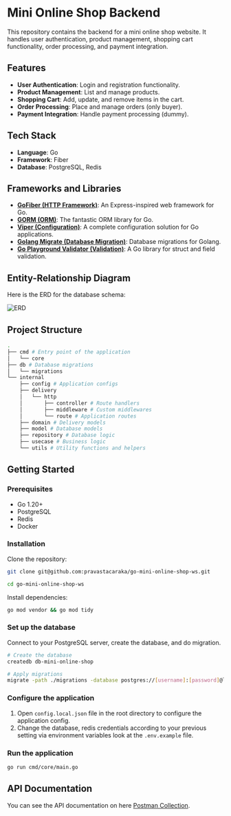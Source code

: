 # Mini Online Shop Backend

This repository contains the backend for a mini online shop website. It handles user authentication, product management, shopping cart functionality, order processing, and payment integration.

## Features

- **User Authentication**: Login and registration functionality.
- **Product Management**: List and manage products.
- **Shopping Cart**: Add, update, and remove items in the cart.
- **Order Processing**: Place and manage orders (only buyer).
- **Payment Integration**: Handle payment processing (dummy).

## Tech Stack

- **Language**: Go
- **Framework**: Fiber
- **Database**: PostgreSQL, Redis

## Frameworks and Libraries

- **[GoFiber (HTTP Framework)](https://github.com/gofiber/fiber)**: An Express-inspired web framework for Go.
- **[GORM (ORM)](https://github.com/go-gorm/gorm)**: The fantastic ORM library for Go.
- **[Viper (Configuration)](https://github.com/spf13/viper)**: A complete configuration solution for Go applications.
- **[Golang Migrate (Database Migration)](https://github.com/golang-migrate/migrate)**: Database migrations for Golang.
- **[Go Playground Validator (Validation)](https://github.com/go-playground/validator)**: A Go library for struct and field validation.

## Entity-Relationship Diagram

Here is the ERD for the database schema:

![ERD](./images/erd.png)

## Project Structure

```bash
.
├── cmd # Entry point of the application
│   └── core
├── db # Database migrations
│   └── migrations
└── internal
    ├── config # Application configs
    ├── delivery
    │   └── http
    │       ├── controller # Route handlers
    │       ├── middleware # Custom middlewares
    │       └── route # Application routes
    ├── domain # Delivery models
    ├── model # Database models
    ├── repository # Database logic
    ├── usecase # Business logic
    └── utils # Utility functions and helpers
```

## Getting Started

### Prerequisites

- Go 1.20+
- PostgreSQL
- Redis
- Docker

### Installation

Clone the repository:

```bash
git clone git@github.com:pravastacaraka/go-mini-online-shop-ws.git

cd go-mini-online-shop-ws
```

Install dependencies:

```bash
go mod vendor && go mod tidy
```

### Set up the database

Connect to your PostgreSQL server, create the database, and do migration.

```bash
# Create the database
createdb db-mini-online-shop

# Apply migrations
migrate -path ./migrations -database postgres://[username]:[password]@localhost:5432/db-mini-online-shop?sslmode=disable up
```

### Configure the application

1. Open `config.local.json` file in the root directory to configure the application config.
2. Change the database, redis credentials according to your previous setting via environment variables look at the `.env.example` file.

### Run the application

```bash
go run cmd/core/main.go
```

## API Documentation

You can see the API documentation on here [Postman Collection](https://www.postman.com/avionics-physicist-27879440/workspace/mini-online-shop).
